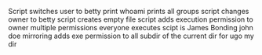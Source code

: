 Script switches user to betty
print whoami
prints all groups
script changes owner to betty
script creates empty file
script adds execution permission to owner
multiple permissions
everyone executes
scipt is James Bonding
john doe
mirroring
adds exe permission to all subdir of the current dir for ugo
my dir

